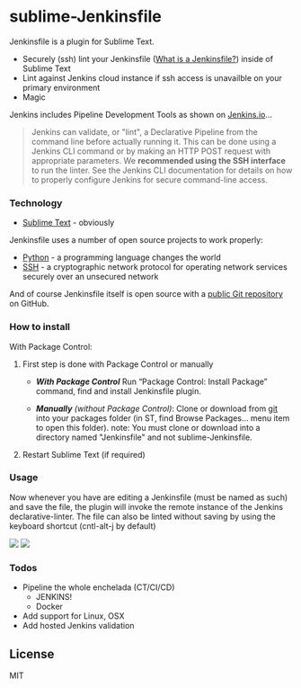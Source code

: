 # sublime-Jenkinsfile

Jenkinsfile is a plugin for Sublime Text.

  - Securely (ssh) lint your Jenkinsfile ([What is a Jenkinsfile?](https://jenkins.io/doc/book/pipeline/jenkinsfile/)) inside of Sublime Text
  - Lint against Jenkins cloud instance if ssh access is unavailble on your primary environment
  - Magic

Jenkins includes Pipeline Development Tools as shown on [Jenkins.io][jenkins.io linter]...
> Jenkins can validate, or "lint", a Declarative Pipeline from the command line before actually running it.
> This can be done using a Jenkins CLI command or by making an HTTP POST request with appropriate parameters.
> We **recommended using the SSH interface** to run the linter.
> See the Jenkins CLI documentation for details on how to properly configure Jenkins for secure command-line access.


### Technology
* [Sublime Text] - obviously

Jenkinsfile uses a number of open source projects to work properly:
* [Python] - a programming language changes the world
* [SSH] - a cryptographic network protocol for operating network services securely over an unsecured network

And of course Jenkinsfile itself is open source with a [public Git repository][jenkinsfilegh] on GitHub.

### How to install
With Package Control:
1. First step is done with Package Control or manually
    - ***With Package Control***
    Run “Package Control: Install Package” command, find and install Jenkinsfile plugin.

    - ***Manually*** *(without Package Control)*:
    Clone or download from [git][jenkinsfilegh] into your packages folder (in ST, find Browse Packages… menu item to open this folder).
    note: You must clone or download into a directory named "Jenkinsfile" and not sublime-Jenkinsfile.
2.  Restart Sublime Text (if required)

### Usage
Now whenever you have are editing a Jenkinsfile (must be named as such) and save the file, the plugin will invoke the remote instance of the Jenkins declarative-linter.
The file can also be linted without saving by using the keyboard shortcut (cntl-alt-j by default)

![](http://june07.github.io/image/JenkinsfileScreenshot1.jpg)
![](http://june07.github.io/image/JenkinsfileScreenshot2.jpg)

### Todos

 - Pipeline the whole enchelada (CT/CI/CD)
    - JENKINS!
    - Docker
 - Add support for Linux, OSX
 - Add hosted Jenkins validation

License
----

MIT

[//]: # (These are reference links used in the body of this note and get stripped out when the markdown processor does its job. There is no need to format nicely because it shouldn't be seen. Thanks SO - http://stackoverflow.com/questions/4823468/store-comments-in-markdown-syntax)

   [jenkins.io linter]: <https://jenkins.io/doc/book/pipeline/development/#linter>
   [python]: <https://www.python.org/>
   [jenkinsfilegh]: <https://github.com/june07/sublime-Jenkinsfile>
   [Sublime Text]: <https://www.sublimetext.com/>
   [SSH]: <https://en.wikipedia.org/wiki/Secure_Shell>
   [putty/pageant]: <https://www.putty.org/>
   
